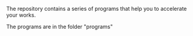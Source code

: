 The repository contains a series of programs that help you to accelerate your works.

The programs are in the folder "programs"
